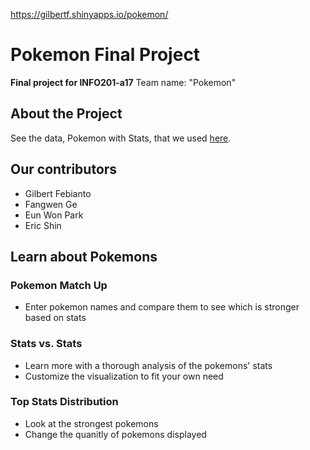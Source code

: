 https://gilbertf.shinyapps.io/pokemon/

# Pokemon Final Project
**Final project for INFO201-a17**
Team name: "Pokemon"

## **About the Project**
See the data, Pokemon with Stats, that we used [here](https://www.kaggle.com/abcsds/pokemon).

## **Our contributors**
* Gilbert Febianto
* Fangwen Ge
* Eun Won Park
* Eric Shin

## **Learn about Pokemons**
### Pokemon Match Up
* Enter pokemon names and compare them to see which is stronger based on stats

### Stats vs. Stats
* Learn more with a thorough analysis of the pokemons' stats
* Customize the visualization to fit your own need

### Top Stats Distribution
* Look at the strongest pokemons
* Change the quanitly of pokemons displayed
